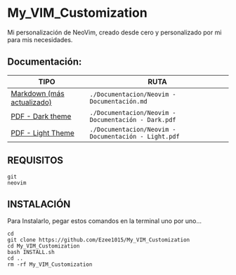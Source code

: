 # My_VIM_Customization
Mi personalización de NeoVim, creado desde cero y personalizado por mi para mis necesidades.

## Documentación:
| TIPO                                                                                                                                                                              | RUTA                                                 |
|-----------------------------------------------------------------------------------------------------------------------------------------------------------------------------------|------------------------------------------------------|
| [Markdown (más actualizado)](https://github.com/Ezee1015/My_VIM_Customization/blob/Neovim-Lua/Documentacion/Neovim%20-%20Documentaci%C3%B3n.md)                       | `./Documentacion/Neovim - Documentación.md`          |
| [PDF - Dark theme](https://github.com/Ezee1015/My_VIM_Customization/blob/Neovim-Lua/Documentacion/Neovim%20-%20Documentaci%C3%B3n%20-%20Dark.pdf)   | `./Documentacion/Neovim - Documentación - Dark.pdf`  |
| [PDF - Light Theme](https://github.com/Ezee1015/My_VIM_Customization/blob/Neovim-Lua/Documentacion/Neovim%20-%20Documentaci%C3%B3n%20-%20Light.pdf) | `./Documentacion/Neovim - Documentación - Light.pdf` |

## REQUISITOS
```
git
neovim
```

## INSTALACIÓN
Para Instalarlo, pegar estos comandos en la terminal uno por uno...
```
cd
git clone https://github.com/Ezee1015/My_VIM_Customization
cd My_VIM_Customization
bash INSTALL.sh
cd ..
rm -rf My_VIM_Customization
```
